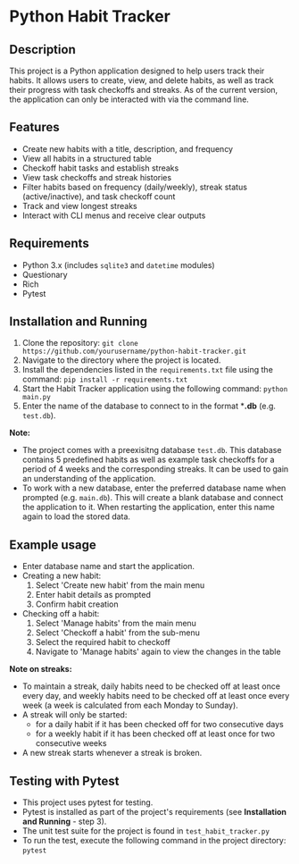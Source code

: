 # Python Habit Tracker

## Description
This project is a Python application designed to help users track their habits. 
It allows users to create, view, and delete habits, as well as track their progress with task checkoffs and streaks.
As of the current version, the application can only be interacted with via the command line.

## Features 
- Create new habits with a title, description, and frequency
- View all habits in a structured table
- Checkoff habit tasks and establish streaks
- View task checkoffs and streak histories
- Filter habits based on frequency (daily/weekly), streak status (active/inactive), and task checkoff count
- Track and view longest streaks
- Interact with CLI menus and receive clear outputs

## Requirements 
- Python 3.x (includes `sqlite3` and `datetime` modules)
- Questionary
- Rich
- Pytest

## Installation and Running
1. Clone the repository:
   `git clone https://github.com/yourusername/python-habit-tracker.git`
2. Navigate to the directory where the project is located.
3. Install the dependencies listed in the `requirements.txt` file using the command: `pip install -r requirements.txt`
4. Start the Habit Tracker application using the following command: `python main.py`
5. Enter the name of the database to connect to in the format ***.db** (e.g. `test.db`).

**Note:**
- The project comes with a preexisitng database `test.db`. This database contains 5 predefined habits as well as example task checkoffs for a period of 4 weeks and the corresponding streaks. It can be used to gain an understanding of the application.
- To work with a new database, enter the preferred database name when prompted (e.g. `main.db`). This will create a blank database and connect the application to it. When restarting the application, enter this name again to load the stored data.

## Example usage
- Enter database name and start the application.
- Creating a new habit: 
    1. Select 'Create new habit' from the main menu 
    2. Enter habit details as prompted 
    3. Confirm habit creation
- Checking off a habit: 
    1. Select 'Manage habits' from the main menu 
    2. Select 'Checkoff a habit' from the sub-menu 
    3. Select the required habit to checkoff 
    4. Navigate to 'Manage habits' again to view the changes in the table

**Note on streaks:** 
- To maintain a streak, daily habits need to be checked off at least once every day, and weekly habits need to be checked off at least once every week (a week is calculated from each Monday to Sunday). 
- A streak will only be started:
    - for a daily habit if it has been checked off for two consecutive days
    - for a weekly habit if it has been checked off at least once for two consecutive weeks
- A new streak starts whenever a streak is broken.

## Testing with Pytest
- This project uses pytest for testing. 
- Pytest is installed as part of the project's requirements (see **Installation and Running** - step 3).
- The unit test suite for the project is found in `test_habit_tracker.py`
- To run the test, execute the following command in the project directory: `pytest`
